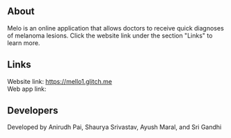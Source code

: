 ## About
Melo is an online application that allows doctors to receive quick diagnoses of melanoma lesions. Click the website link under the section "Links" to learn more.

## Links
Website link: https://mello1.glitch.me   
Web app link: 

## Developers
Developed by Anirudh Pai, Shaurya Srivastav, Ayush Maral, and Sri Gandhi